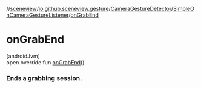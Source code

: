 //[sceneview](../../../../index.md)/[io.github.sceneview.gesture](../../index.md)/[CameraGestureDetector](../index.md)/[SimpleOnCameraGestureListener](index.md)/[onGrabEnd](on-grab-end.md)

# onGrabEnd

[androidJvm]\
open override fun [onGrabEnd](on-grab-end.md)()

###  Ends a grabbing session.
